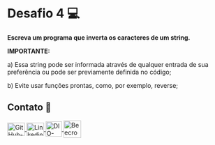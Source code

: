 # Desafio 4 💻

**Escreva um programa que inverta os caracteres de um string.**

<p><strong>IMPORTANTE:</strong></p>
   <p>a) Essa string pode ser informada através de qualquer entrada de sua preferência ou pode ser previamente definida no código;</p>
   <p>b) Evite usar funções prontas, como, por exemplo, reverse;</p>

## Contato 📱

<div align="left">
    <a href="https://github.com/vicentejluz" target="blank"><img align="center" src="https://github.com/rahuldkjain/github-profile-readme-generator/blob/master/src/images/icons/Social/github.svg" alt="GitHub-vicentejluz" height="30" width="40" />
    </a>
    <a href="https://www.linkedin.com/in/vicentejluz" target="blank"><img align="center" src="https://raw.githubusercontent.com/rahuldkjain/github-profile-readme-generator/master/src/images/icons/Social/linked-in-alt.svg" alt="Linkedin-vicentejluz" height="30" width="40" />
    </a>  
    <a href="https://web.dio.me/users/vicenteluz1994" target="_blank"><img align="center" src="https://web.dio.me/favicon/favicon-32x32.png" alt="DIO-Vicente-Luz" height="35" width="37" />
    </a>
    <a href="https://www.beecrowd.com.br/judge/pt/profile/374484" target="blank"><img align="center" src="https://www.beecrowd.com.br/judge/favicon.ico?1635097036" alt="Beecrowd-Vicente-Luz" height="40" width="40" />
    </a>
  <br>
</div>
